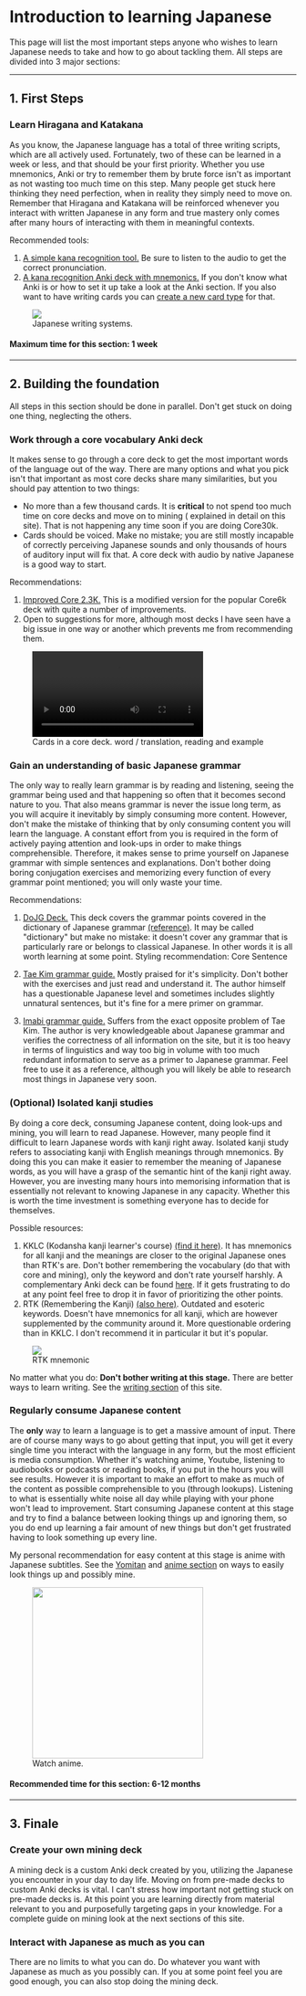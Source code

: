# Introduction to learning Japanese

This page will list the most important steps anyone who wishes to learn Japanese needs to take and how to go about
tackling them. All steps are divided into 3 major sections:

---

## 1. First Steps

### Learn Hiragana and Katakana

As you know, the Japanese language has a total of three writing scripts, which are all actively used. Fortunately, two
of these can be learned in a week or less, and that should be your first priority. Whether you use mnemonics, Anki or
try to remember them by brute force isn't as important as not wasting too much time on this step. Many people get stuck
here thinking they need perfection, when in reality they simply need to move on. Remember that Hiragana and Katakana
will be reinforced whenever you interact with written Japanese in any form and true mastery only comes after many hours
of interacting with them in meaningful contexts.

Recommended tools:

1. [A simple kana recognition tool.](https://djtguide.neocities.org/kana/ "Kana recognition tools")
   Be sure to listen to the audio to get the correct pronunciation.
2. [A kana recognition Anki deck with mnemonics.](https://ankiweb.net/shared/info/1133476087 "Kana recognition deck")
   If you don't know what Anki is or how to set it up take a look at the Anki section.
   If you also want to have writing cards you
   can [create a new card type](https://apps.ankiweb.net/docs/manual20.html#adding-a-note-type) for that.

<figure>
  <img src="/images/scripts.jpg">
  <figcaption>Japanese writing systems.</figcaption>
</figure>

#### Maximum time for this section: 1 week

---

## 2. Building the foundation

All steps in this section should be done in parallel. Don't get stuck on doing one thing, neglecting the others.

### Work through a core vocabulary Anki deck

It makes sense to go through a core deck to get the most important words of the language out of the way. There are many
options and what you pick isn't that important as most core decks share many similarities, but you should pay attention
to two things:

- No more than a few thousand cards. It is **critical** to not spend too much time on core decks and move on to mining (
  explained in detail on this site). That is not happening any time soon if you are doing Core30k.
- Cards should be voiced. Make no mistake; you are still mostly incapable of correctly perceiving Japanese sounds and
  only thousands of hours of auditory input will fix that. A core deck with audio by native Japanese is a good way to
  start.

Recommendations:

1. [Improved Core 2.3K.](https://anacreondjt.gitlab.io/docs/coredeck/ "Core2.3k") This is a modified version for the
   popular Core6k deck with quite a number of improvements.
2. Open to suggestions for more, although most decks I have seen have a big issue in one way or another which prevents
   me from recommending them.

<figure>
    <video controls preload="metadata">
    <source src="/video/corecards.mp4" type="video/mp4">
    Your browser does not support the video tag.
    </video>
    <figcaption>Cards in a core deck. word / translation, reading and example </figcaption>
</figure>

### Gain an understanding of basic Japanese grammar

The only way to really learn grammar is by reading and listening, seeing the grammar being used and that happening so
often that it becomes second nature to you. That also means grammar is never the issue long term, as you will acquire it
inevitably by simply consuming more content. However, don't make the mistake of thinking that by only consuming content
you will learn the language. A constant effort from you is required in the form of actively paying attention and
look-ups in order to make things comprehensible. Therefore, it makes sense to prime yourself on Japanese grammar with
simple sentences and explanations. Don't bother doing boring conjugation exercises and memorizing every function of
every grammar point mentioned; you will only waste your time.

Recommendations:

1. [DoJG Deck.](https://dojgdeck.neocities.org/ "Dictionary of Japanese grammar deck") This deck covers the grammar
   points covered in the dictionary of Japanese
   grammar [(reference)](https://itazuraneko.neocities.org/grammar/masterreference.html "Japanese grammar reference").
   It may be called "dictionary" but make no mistake: it doesn't cover any grammar that is particularly rare or belongs
   to classical Japanese. In other words it is all worth learning at some point. Styling recommendation: Core Sentence

2. [Tae Kim grammar guide.](http://www.guidetojapanese.org/learn/category/grammar-guide/grammar-start/) Mostly praised
   for it's simplicity. Don't bother with the exercises and just read and understand it. The author himself has a
   questionable Japanese level and sometimes includes slightly unnatural sentences, but it's fine for a mere primer on
   grammar.

3. [Imabi grammar guide.](https://www.imabi.net/) Suffers from the exact opposite problem of Tae Kim. The author is very
   knowledgeable about Japanese grammar and verifies the correctness of all information on the site, but it is too heavy
   in terms of linguistics and way too big in volume with too much redundant information to serve as a primer to
   Japanese grammar. Feel free to use it as a reference, although you will likely be able to research most things in
   Japanese very soon.

### (Optional) Isolated kanji studies

By doing a core deck, consuming Japanese content, doing look-ups and mining, you will learn to read Japanese. However,
many people find it difficult to learn Japanese words with kanji right away. Isolated kanji study refers to associating
kanji with English meanings through mnemonics. By doing this you can make it easier to remember the meaning of Japanese
words, as you will have a grasp of the semantic hint of the kanji right away. However, you are investing many hours into
memorising information that is essentially not relevant to knowing Japanese in any capacity. Whether this is worth the
time investment is something everyone has to decide for themselves.

Possible resources:

1. KKLC (Kodansha kanji learner's course) [(find it here)](https://itazuraneko.neocities.org/library/benkyou.html). It
   has mnemonics for all kanji and the meanings are closer to the original Japanese ones than RTK's are. Don't bother
   remembering the vocabulary (do that with core and mining), only the keyword and don't rate yourself harshly. A
   complementary Anki deck can be found [here](https://ankiweb.net/shared/info/779483253). If it gets frustrating to do
   at any point feel free to drop it in favor of prioritizing the other points.
2. RTK (Remembering the Kanji) [(also here)](https://itazuraneko.neocities.org/library/benkyou.html). Outdated and
   esoteric keywords. Doesn't have mnemonics for all kanji, which are however supplemented by the community around it.
   More questionable ordering than in KKLC. I don't recommend it in particular it but it's popular.

<figure>
  <img src="/images/eminent.jpg">
  <figcaption>RTK mnemonic</figcaption>
</figure>

No matter what you do: **Don't bother writing at this stage.** There are better ways to learn writing. See
the [writing section](writingjapanese.md) of this site.

### Regularly consume Japanese content

The **only** way to learn a language is to get a massive amount of input. There are of course many ways to go about
getting that input, you will get it every single time you interact with the language in any form, but the most efficient
is media consumption. Whether it's watching anime, Youtube, listening to audiobooks or podcasts or reading books, if you
put in the hours you will see results. However it is important to make an effort to make as much of the content as
possible comprehensible to you (through lookups). Listening to what is essentially white noise all day while playing
with your phone won't lead to improvement. Start consuming Japanese content at this stage and try to find a balance
between looking things up and ignoring them, so you do end up learning a fair amount of new things but don't get
frustrated having to look something up every line.

My personal recommendation for easy content at this stage is anime with Japanese subtitles. See
the [Yomitan](yomichansetup.md) and [anime section](ankisetup.md) on ways to easily look things up and possibly mine.

<figure>
  <img src="/images/tv_boy_tooku.png" width="300">
  <figcaption>Watch anime.</figcaption>
</figure>


#### Recommended time for this section: 6-12 months
---

## 3. Finale

### Create your own mining deck

A mining deck is a custom Anki deck created by you, utilizing the Japanese you encounter in your day to day life. Moving
on from pre-made decks to custom Anki decks is vital. I can't stress how important not getting stuck on pre-made decks
is.
At this point you are learning directly from material relevant to you and purposefully targeting gaps in your knowledge.
For a complete guide on mining look at the next sections of this site.

### Interact with Japanese as much as you can

There are no limits to what you can do. Do whatever you want with Japanese as much as you possibly can. If you at some
point feel you are good enough, you can also stop doing the mining deck.
